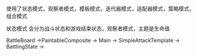 使用了状态模式，观察者模式，模板模式，迭代器模式，适配器模式，策略模式，组合模式

状态模式 会分为战斗状态和游戏结束状态，观察者模式，主题是生命值

BattleBoard ->PaintableComposite -> Main -> SimpleAttackTemplate ->   BattlingState -> 